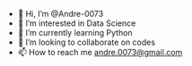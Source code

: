 - 👋 Hi, I’m @Andre-0073
- 👀 I’m interested in Data Science
- 🌱 I’m currently learning Python
- 💞️ I’m looking to collaborate on codes
- 📫 How to reach me andre.0073@gmail.com

<!---
Andre-0073/Andre-0073 is a ✨ special ✨ repository because its `README.md` (this file) appears on your GitHub profile.
You can click the Preview link to take a look at your changes.
--->
